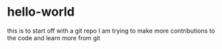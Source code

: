 # hello-world
this is to start off with a git repo
I am trying to make more contributions to the code and learn more from git
